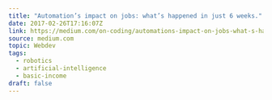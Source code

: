 ```yaml
---
title: "Automation’s impact on jobs: what’s happened in just 6 weeks."
date: 2017-02-26T17:16:07Z
link: https://medium.com/on-coding/automations-impact-on-jobs-what-s-happened-in-just-6-weeks-f74768ca2d46?source=rss----7f08111f802---4
source: medium.com
topic: Webdev
tags:
  - robotics
  - artificial-intelligence
  - basic-income
draft: false
---
```

